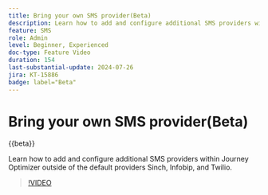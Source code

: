 ```yaml
---
title: Bring your own SMS provider(Beta)
description: Learn how to add and configure additional SMS providers within Journey Optimizer outside of the default providers Sinch, Infobip, and Twilio.
feature: SMS
role: Admin
level: Beginner, Experienced
doc-type: Feature Video
duration: 154
last-substantial-update: 2024-07-26
jira: KT-15886
badge: label="Beta"
---
```


# Bring your own SMS provider(Beta)

{{beta}}

Learn how to add and configure additional SMS providers within Journey Optimizer outside of the default providers Sinch, Infobip, and Twilio.

>[!VIDEO](https://video.tv.adobe.com/v/3432088/?learn=on)
